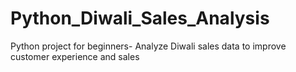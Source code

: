 # Python_Diwali_Sales_Analysis
Python project for beginners- Analyze Diwali sales data to improve customer experience and sales 
